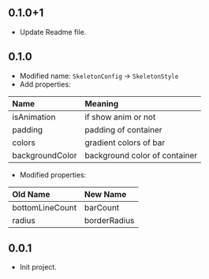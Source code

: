 ## 0.1.0+1

- Update Readme file.

## 0.1.0

- Modified name: `SkeletonConfig` -> `SkeletonStyle`
- Add properties:

| Name            | Meaning                       |
|:----------------|:------------------------------|
| isAnimation     | if show anim or not           |
| padding         | padding of container          |
| colors          | gradient colors of bar        |
| backgroundColor | background color of container |

- Modified properties:

| Old Name        | New Name     |
|:----------------|:-------------|
| bottomLineCount | barCount     |
| radius          | borderRadius |

## 0.0.1

- Init project.
